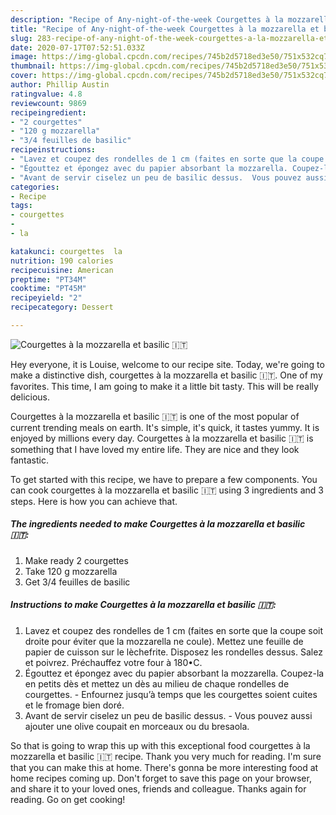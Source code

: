 ```yaml
---
description: "Recipe of Any-night-of-the-week Courgettes à la mozzarella et basilic 🇮🇹"
title: "Recipe of Any-night-of-the-week Courgettes à la mozzarella et basilic 🇮🇹"
slug: 283-recipe-of-any-night-of-the-week-courgettes-a-la-mozzarella-et-basilic
date: 2020-07-17T07:52:51.033Z
image: https://img-global.cpcdn.com/recipes/745b2d5718ed3e50/751x532cq70/courgettes-a-la-mozzarella-et-basilic-🇮🇹-photo-principale-de-la-recette.jpg
thumbnail: https://img-global.cpcdn.com/recipes/745b2d5718ed3e50/751x532cq70/courgettes-a-la-mozzarella-et-basilic-🇮🇹-photo-principale-de-la-recette.jpg
cover: https://img-global.cpcdn.com/recipes/745b2d5718ed3e50/751x532cq70/courgettes-a-la-mozzarella-et-basilic-🇮🇹-photo-principale-de-la-recette.jpg
author: Phillip Austin
ratingvalue: 4.8
reviewcount: 9869
recipeingredient:
- "2 courgettes"
- "120 g mozzarella"
- "3/4 feuilles de basilic"
recipeinstructions:
- "Lavez et coupez des rondelles de 1 cm (faites en sorte que la coupe soit droite pour éviter que la mozzarella ne coule). Mettez une feuille de papier de cuisson sur le lèchefrite. Disposez les rondelles dessus. Salez et poivrez. Préchauffez votre four à 180•C."
- "Égouttez et épongez avec du papier absorbant la mozzarella. Coupez-la en petits dès et mettez un dès au milieu de chaque rondelles de courgettes.  Enfournez jusqu’à temps que les courgettes soient cuites et le fromage bien doré."
- "Avant de servir ciselez un peu de basilic dessus.  Vous pouvez aussi ajouter une olive coupait en morceaux ou du bresaola."
categories:
- Recipe
tags:
- courgettes
- 
- la

katakunci: courgettes  la 
nutrition: 190 calories
recipecuisine: American
preptime: "PT34M"
cooktime: "PT45M"
recipeyield: "2"
recipecategory: Dessert

---
```



![Courgettes à la mozzarella et basilic 🇮🇹](https://img-global.cpcdn.com/recipes/745b2d5718ed3e50/751x532cq70/courgettes-a-la-mozzarella-et-basilic-🇮🇹-photo-principale-de-la-recette.jpg)

Hey everyone, it is Louise, welcome to our recipe site. Today, we're going to make a distinctive dish, courgettes à la mozzarella et basilic 🇮🇹. One of my favorites. This time, I am going to make it a little bit tasty. This will be really delicious.

Courgettes à la mozzarella et basilic 🇮🇹 is one of the most popular of current trending meals on earth. It's simple, it's quick, it tastes yummy. It is enjoyed by millions every day. Courgettes à la mozzarella et basilic 🇮🇹 is something that I have loved my entire life. They are nice and they look fantastic.




To get started with this recipe, we have to prepare a few components. You can cook courgettes à la mozzarella et basilic 🇮🇹 using 3 ingredients and 3 steps. Here is how you can achieve that.

<!--inarticleads1-->

##### The ingredients needed to make Courgettes à la mozzarella et basilic 🇮🇹:

1. Make ready 2 courgettes
1. Take 120 g mozzarella
1. Get 3/4 feuilles de basilic




<!--inarticleads2-->

##### Instructions to make Courgettes à la mozzarella et basilic 🇮🇹:

1. Lavez et coupez des rondelles de 1 cm (faites en sorte que la coupe soit droite pour éviter que la mozzarella ne coule). Mettez une feuille de papier de cuisson sur le lèchefrite. Disposez les rondelles dessus. Salez et poivrez. Préchauffez votre four à 180•C.
1. Égouttez et épongez avec du papier absorbant la mozzarella. Coupez-la en petits dès et mettez un dès au milieu de chaque rondelles de courgettes.  - Enfournez jusqu’à temps que les courgettes soient cuites et le fromage bien doré.
1. Avant de servir ciselez un peu de basilic dessus.  - Vous pouvez aussi ajouter une olive coupait en morceaux ou du bresaola.




So that is going to wrap this up with this exceptional food courgettes à la mozzarella et basilic 🇮🇹 recipe. Thank you very much for reading. I'm sure that you can make this at home. There's gonna be more interesting food at home recipes coming up. Don't forget to save this page on your browser, and share it to your loved ones, friends and colleague. Thanks again for reading. Go on get cooking!
